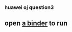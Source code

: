 ### huawei oj question3
## open [a binder](https://hub-binder.mybinder.ovh/user/noahbear-symbolcalc-brltelss/notebooks/symCalc.ipynb) to run
